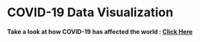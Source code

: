 # COVID-19 Data Visualization

#### Take a look at how COVID-19 has affected the world : <a href ="https://datalore.jetbrains.com/view/notebook/XGaN1vJDmrJGTXt1Jrt7Bh"> Click Here </a>
